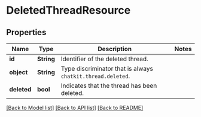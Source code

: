 # DeletedThreadResource

## Properties

Name | Type | Description | Notes
------------ | ------------- | ------------- | -------------
**id** | **String** | Identifier of the deleted thread. | 
**object** | **String** | Type discriminator that is always `chatkit.thread.deleted`. | 
**deleted** | **bool** | Indicates that the thread has been deleted. | 

[[Back to Model list]](../README.md#documentation-for-models) [[Back to API list]](../README.md#documentation-for-api-endpoints) [[Back to README]](../README.md)


